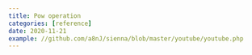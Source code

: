 ```yaml
---
title: Pow operation
categories: [reference]
date: 2020-11-21
example: //github.com/a8nJ/sienna/blob/master/youtube/youtube.php
---
```

